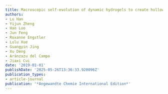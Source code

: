 ```yaml
---
title: Macroscopic self-evolution of dynamic hydrogels to create hollow interiors
authors:
- Lu Han
- Yijun Zheng
- Hao Luo
- Jun Feng
- Roxanne Engstler
- Lulu Xue
- Guangyin Jing
- Xu Deng
- Aránzazu del Campo
- Jiaxi Cui
date: '2019-01-01'
publishDate: '2025-05-26T13:36:33.920096Z'
publication_types:
- article-journal
publication: '*Angewandte Chemie International Edition*'
---
```

